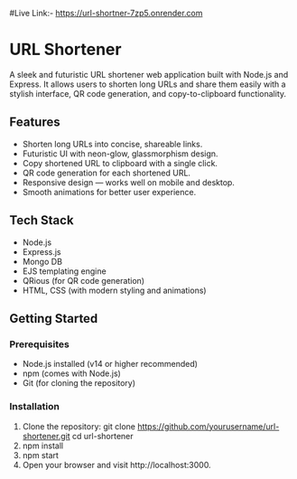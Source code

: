 #Live Link:- https://url-shortner-7zp5.onrender.com


# URL Shortener

A sleek and futuristic URL shortener web application built with Node.js and Express. It allows users to shorten long URLs and share them easily with a stylish interface, QR code generation, and copy-to-clipboard functionality.

## Features

- Shorten long URLs into concise, shareable links.
- Futuristic UI with neon-glow, glassmorphism design.
- Copy shortened URL to clipboard with a single click.
- QR code generation for each shortened URL.
- Responsive design — works well on mobile and desktop.
- Smooth animations for better user experience.

## Tech Stack

- Node.js
- Express.js
- Mongo DB
- EJS templating engine
- QRious (for QR code generation)
- HTML, CSS (with modern styling and animations)

## Getting Started

### Prerequisites

- Node.js installed (v14 or higher recommended)
- npm (comes with Node.js)
- Git (for cloning the repository)

### Installation

1. Clone the repository:
   git clone https://github.com/yourusername/url-shortener.git
   cd url-shortener
2. npm install
3. npm start
4. Open your browser and visit http://localhost:3000.
